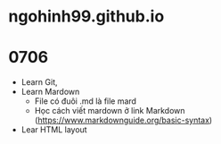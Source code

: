 # ngohinh99.github.io
# 0706
- Learn Git, 
- Learn Mardown
    - File có đuôi .md là file mard
    - Học cách viết mardown ở link Markdown (https://www.markdownguide.org/basic-syntax)
- Lear HTML layout